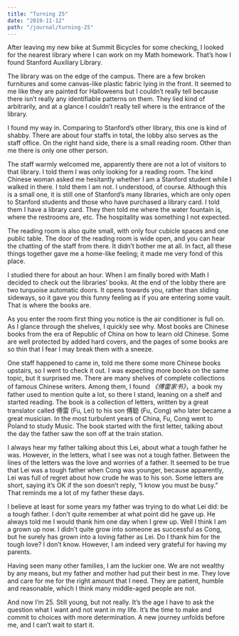 ```yaml
---
title: "Turning 25"
date: "2019-11-12"
path: "/journal/turning-25"
---
```


After leaving my new bike at Summit Bicycles for some checking, I looked for the nearest library where I can work on my Math homework. That’s how I found Stanford Auxiliary Library.

The library was on the edge of the campus. There are a few broken furnitures and some canvas-like plastic fabric lying in the front. It seemed to me like they are painted for Halloweens but I couldn’t really tell because there isn’t really any identifiable patterns on them. They lied kind of arbitrarily, and at a glance I couldn’t really tell where is the entrance of the library.

I found my way in. Comparing to Stanford’s other library, this one is kind of shabby. There are about four staffs in total, the lobby also serves as the staff office. On the right hand side, there is a small reading room. Other than me there is only one other person.

The staff warmly welcomed me, apparently there are not a lot of visitors to that library. I told them I was only looking for a reading room. The kind Chinese woman asked me hesitantly whether I am a Stanford student while I walked in there. I told them I am not. I understood, of course. Although this is a small one, it is still one of Stanford’s many libraries, which are only open to Stanford students and those who have purchased a library card. I told them I have a library card. They then told me where the water fountain is, where the restrooms are, etc. The hospitality was something I not expected.

The reading room is also quite small, with only four cubicle spaces and one public table. The door of the reading room is wide open, and you can hear the chatting of the staff from there. It didn’t bother me at all. In fact, all these things together gave me a home-like feeling; it made me very fond of this place.

I studied there for about an hour. When I am finally bored with Math I decided to check out the libraries’ books. At the end of the lobby there are two turquoise automatic doors. It opens towards you, rather than sliding sideways, so it gave you this funny feeling as if you are entering some vault. That is where the books are.

As you enter the room first thing you notice is the air conditioner is full on. As I glance through the shelves, I quickly see why. Most books are Chinese books from the era of Republic of China on how to learn old Chinese. Some are well protected by added hard covers, and the pages of some books are so thin that I fear I may break them with a sneeze.

One staff happened to came in, told me there some more Chinese books upstairs, so I went to check it out. I was expecting more books on the same topic, but it surprised me. There are many shelves of complete collections of famous Chinese writers. Among them, I found _《傅雷家书》_，a book my father used to mention quite a lot, so there I stand, leaning on a shelf and started reading. The book is a collection of letters, written by a great translator called 傅雷 (Fu, Lei) to his son 傅聪 (Fu, Cong) who later became a great musician. In the most turbulent years of China, Fu, Cong went to Poland to study Music. The book started with the first letter, talking about the day the father saw the son off at the train station.

I always hear my father talking about this Lei, about what a tough father he was. However, in the letters, what I see was not a tough father. Between the lines of the letters was the love and worries of a father. It seemed to be true that Lei was a tough father when Cong was younger, because apparently, Lei was full of regret about how crude he was to his son. Some letters are short, saying it’s OK if the son doesn’t reply, “I know you must be busy.” That reminds me a lot of my father these days.

I believe at least for some years my father was trying to do what Lei did: be a tough father. I don’t quite remember at what point did he gave up. He always told me I would thank him one day when I grew up. Well I think I am a grown up now. I didn’t quite grow into someone as successful as Cong, but he surely has grown into a loving father as Lei. Do I thank him for the tough love? I don’t know. However, I am indeed very grateful for having my parents.

Having seen many other families, I am the luckier one. We are not wealthy by any means, but my father and mother had put their best in me. They love and care for me for the right amount that I need. They are patient, humble and reasonable, which I think many middle-aged people are not.

And now I’m 25. Still young, but not really. It’s the age I have to ask the question what I want and not want in my life. It’s the time to make and commit to choices with more determination. A new journey unfolds before me, and I can’t wait to start it.
